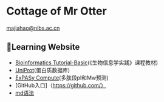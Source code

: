 # Cottage of Mr Otter
majiahao@nibs.ac.cn
## 📖Learning Website
  * [Bioinformatics Tutorial-Basic](https://lulab2.gitbook.io/teaching/)(《生物信息学实践》课程教材)
  * [UniProt](https://www.uniprot.org/)(蛋白质数据库)
  * [ExPASy Compute](https://web.expasy.org/compute_pi/)(多肽段pI和Mw预测)
  * [GitHub入口]（https://github.com/）
  * [md语法](https://github.com/adam-p/markdown-here/wiki/Markdown-Cheatsheet)
